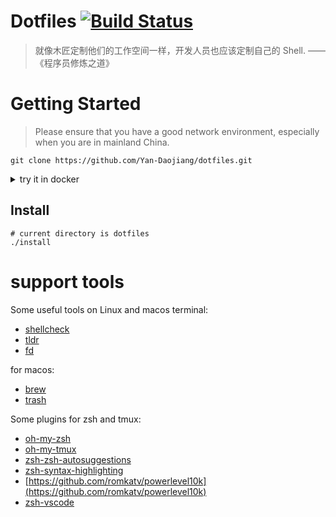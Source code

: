 # Dotfiles [![Build Status](https://github.com/Yan-Daojiang/dotfiles/workflows/CI/badge.svg)](https://github.com/Yan-Daojiang/dotfiles/actions?query=workflow%3ACI)

> 就像木匠定制他们的工作空间一样，开发人员也应该定制自己的 Shell. —— 《程序员修炼之道》

# Getting Started
> Please ensure that you have a good network environment, especially when you are in mainland China.
```
git clone https://github.com/Yan-Daojiang/dotfiles.git
```

<details>
<summary>try it in docker</summary>

```bash
# current directory is dotfiles
docker build -t my-dotfiles -f ./docker/Dockerfile .
docker run --rm -it my-dotfiles
```
</details>

## Install
``` 
# current directory is dotfiles
./install
```

# support tools
Some useful tools on Linux and macos terminal:
* [shellcheck](https://github.com/koalaman/shellcheck)
* [tldr](https://github.com/tldr-pages/tldr)
* [fd](https://github.com/sharkdp/fd?tab=readme-ov-file)

for macos:
* [brew](https://brew.sh/)
* [trash](https://formulae.brew.sh/formula/trash)


Some plugins for zsh and tmux:
* [oh-my-zsh](https://ohmyz.sh/)
* [oh-my-tmux](https://github.com/gpakosz/.tmux)
* [zsh-zsh-autosuggestions](https://github.com/zsh-users/zsh-autosuggestions.git)
* [zsh-syntax-highlighting](https://github.com/zsh-users/zsh-syntax-highlighting)
* [https://github.com/romkatv/powerlevel10k](https://github.com/romkatv/powerlevel10k)
* [zsh-vscode](https://github.com/valentinocossar/vscode)